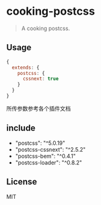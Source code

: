 # cooking-postcss
> A cooking postcss.

## Usage
```javascript
{
  extends: {
    postcss: {
      cssnext: true
    }
  }
}
```

所传参数参考各个插件文档

## include
- "postcss": "^5.0.19"
- "postcss-cssnext": "^2.5.2"
- "postcss-bem": "^0.4.1"
- "postcss-loader": "^0.8.2"

## License
MIT